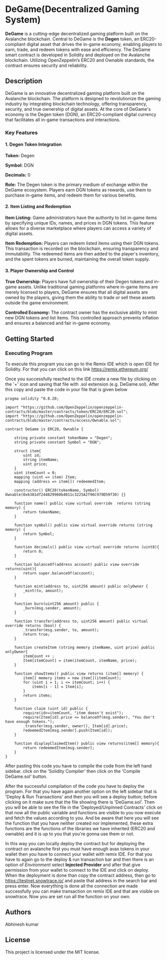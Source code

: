 # DeGame(Decentralized Gaming System)
**DeGame** is a cutting-edge decentralized gaming platform built on the Avalanche blockchain. Central to DeGame is the **Degen** token, an ERC20-compliant digital asset that drives the in-game economy, enabling players to earn, trade, and redeem tokens with ease and efficiency. The DeGame smart contract is developed in Solidity and deployed on the Avalanche blockchain. Utilizing OpenZeppelin’s ERC20 and Ownable standards, the contract ensures security and reliability.

## Description
DeGame is an innovative decentralized gaming platform built on the Avalanche blockchain. The platform is designed to revolutionize the gaming industry by integrating blockchain technology, offering transparency, security, and true ownership of digital assets. At the core of DeGame's economy is the Degen token (DGN), an ERC20-compliant digital currency that facilitates all in-game transactions and interactions.
### Key Features
#### 1. Degen Token Integration
**Token:** Degen

**Symbol:** DGN

**Decimals:** 0

**Role:** The Degen token is the primary medium of exchange within the DeGame ecosystem. Players earn DGN tokens as rewards, use them to purchase in-game items, and redeem them for various benefits. 

#### 2. Item Listing and Redemption
**Item Listing:** Game administrators have the authority to list in-game items by specifying unique IDs, names, and prices in DGN tokens. This feature allows for a diverse marketplace where players can access a variety of digital assets.

**Item Redemption:** Players can redeem listed items using their DGN tokens. This transaction is recorded on the blockchain, ensuring transparency and immutability. The redeemed items are then added to the player's inventory, and the spent tokens are burned, maintaining the overall token supply.

#### 3. Player Ownership and Control
**True Ownership:** Players have full ownership of their Degen tokens and in-game assets. Unlike traditional gaming platforms where in-game items are merely licensed to players, DeGame ensures that all digital assets are owned by the players, giving them the ability to trade or sell these assets outside the game environment.

**Controlled Economy:** The contract owner has the exclusive ability to mint new DGN tokens and list items. This controlled approach prevents inflation and ensures a balanced and fair in-game economy.
## Getting Started
### Executing Program
To execute this program you can go to the Remix IDE which is open IDE for Solidity. For that you can click on this link https://remix.ethereum.org/

Once you successfully reached to the IDE create a new file by clicking on the '+' icon and saving that file with .sol extension (e.g. DeGame.sol). After this copy and paste the code in your file that is given below 

```solidity
pragma solidity ^0.8.20;

import "https://github.com/OpenZeppelin/openzeppelin-contracts/blob/master/contracts/token/ERC20/ERC20.sol";
import "https://github.com/OpenZeppelin/openzeppelin-contracts/blob/master/contracts/access/Ownable.sol";

contract DeGame is ERC20, Ownable {
    
    string private constant tokenName = "Degen";
    string private constant Symbol = "DGN";

    struct item{
        uint id;
        string itemName;
        uint price;
    }
    uint itemCount = 0;
    mapping (uint => item) Item;
    mapping (address => item[]) redeemedItem;

    constructor() ERC20(tokenName, Symbol) Ownable(0x6381df244829960b4011c3225A2f96C979D59f30) {}

    function name() public view virtual override  returns (string memory) {
        return tokenName;
    }

    function symbol() public view virtual override returns (string memory) {
        return Symbol;
    }

    function decimals() public view virtual override returns (uint8){
        return 0;
    }

    function balanceOf(address account) public view override returns(uint){
        return super.balanceOf(account);
    }

    function mint(address to, uint256 amount) public onlyOwner {
        _mint(to, amount);
    }

    function burn(uint256 amount) public {
        _burn(msg.sender, amount);
    }

    function transfer(address to, uint256 amount) public virtual override returns (bool) {
        _transfer(msg.sender, to, amount);
        return true;
    }

    function createItem (string memory itemName, uint price) public onlyOwner{
        itemCount ++ ;
        Item[itemCount] = item(itemCount, itemName, price);
    }

    function showItems() public view returns (item[] memory) {
        item[] memory items = new item[](itemCount);
        for (uint i = 1; i <= itemCount; i++) {
            items[i - 1] = Item[i];
        }
        return items;
    }

    function claim (uint id) public {
        require(id<=itemCount, "item doesn't exist");
        require(Item[id].price <= balanceOf(msg.sender), "You don't have enough tokens.");
        _transfer(msg.sender, owner(), Item[id].price);
        redeemedItem[msg.sender].push(Item[id]);
    }

    function displayClaimedItem() public view returns(item[] memory){
        return redeemedItem[msg.sender];
    }
}

```

After pasting this code you have to compile the code from the left hand sidebar. click on the 'Solidity Compiler' then click on the 'Compile DeGame.sol' button.

After the successful compilation of the code you have to deploy the program. For that you have again another option on the left sidebar that is 'Deploy & Run Transactions' and then you will see a deploy button; before clicking on it make sure that the file showing there is 'DeGame.sol'. Then you will be able to see the file in the 'Deployed/Unpinned Contracts' click on that now all the public variable and functions are visible to you now execute and fetch the values according to you. And be aware that here you will see the function that you have neither created nor implemented, these extra functions are the functions of the libraries we have inherited (ERC20 and ownable) and it is up to you that you're gonna use them or not.

In this way you can locally deploy the contract but for deploying the contract on avalanche first you must have enough avax tokens in your wallet then you have to connect your wallet with remix IDE. For that you have to again go to the deploy & run transaction bar and then there is an option of *Environment* select **Injected Provider** and after that give permission from your wallet to connect to the IDE and click on deploy. When the deployment is done than copy the contract address, then go to https://testnet.snowtrace.io/ and paste that address in the search bar and press enter. Now everything is done all the connection are made successfully you can make transaction on remix IDE and that are visible on snowtrace. Now you are set run all the function on your own.

## Authors
Abhinesh kumar

## License
This project is licensed under the MIT license.
